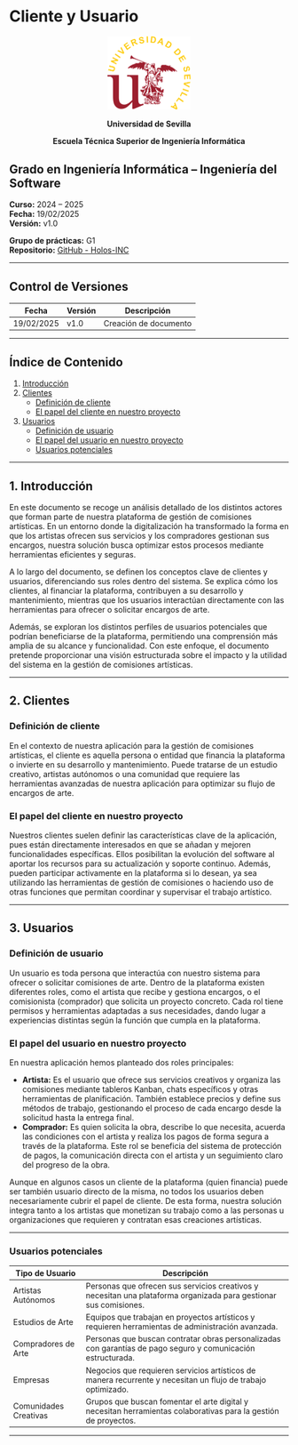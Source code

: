 # Cliente y Usuario

<p align="center">
  <img src="https://raw.githubusercontent.com/Holos-INC/Docusaurus-Holos/main/static/img/universidad-de-sevilla-logo.png" alt="Universidad de Sevilla" width="150"/>
</p>
<p align="center">
  <strong>Universidad de Sevilla</strong> 
</p>
<p align="center">
  <strong>Escuela Técnica Superior de Ingeniería Informática</strong>  
</p>

## Grado en Ingeniería Informática – Ingeniería del Software

**Curso:** 2024 – 2025  
**Fecha:** 19/02/2025  
**Versión:** v1.0  

**Grupo de prácticas:** G1  
**Repositorio:** [GitHub - Holos-INC](https://github.com/Holos-INC)

---

## Control de Versiones

| Fecha       | Versión | Descripción           |
|------------|---------|-----------------------|
| 19/02/2025 | v1.0    | Creación de documento |

---

## Índice de Contenido
1. [Introducción](#1-introducción)
2. [Clientes](#2-clientes)
   - [Definición de cliente](#definición-de-cliente)
   - [El papel del cliente en nuestro proyecto](#el-papel-del-cliente-en-nuestro-proyecto)
3. [Usuarios](#3-usuarios)
   - [Definición de usuario](#definición-de-usuario)
   - [El papel del usuario en nuestro proyecto](#el-papel-del-usuario-en-nuestro-proyecto)
   - [Usuarios potenciales](#usuarios-potenciales)

---

## 1. Introducción
En este documento se recoge un análisis detallado de los distintos actores que forman parte de nuestra plataforma de gestión de comisiones artísticas. En un entorno donde la digitalización ha transformado la forma en que los artistas ofrecen sus servicios y los compradores gestionan sus encargos, nuestra solución busca optimizar estos procesos mediante herramientas eficientes y seguras.

A lo largo del documento, se definen los conceptos clave de clientes y usuarios, diferenciando sus roles dentro del sistema. Se explica cómo los clientes, al financiar la plataforma, contribuyen a su desarrollo y mantenimiento, mientras que los usuarios interactúan directamente con las herramientas para ofrecer o solicitar encargos de arte.

Además, se exploran los distintos perfiles de usuarios potenciales que podrían beneficiarse de la plataforma, permitiendo una comprensión más amplia de su alcance y funcionalidad. Con este enfoque, el documento pretende proporcionar una visión estructurada sobre el impacto y la utilidad del sistema en la gestión de comisiones artísticas.

---

## 2. Clientes

### Definición de cliente
En el contexto de nuestra aplicación para la gestión de comisiones artísticas, el cliente es aquella persona o entidad que financia la plataforma o invierte en su desarrollo y mantenimiento. Puede tratarse de un estudio creativo, artistas autónomos o una comunidad que requiere las herramientas avanzadas de nuestra aplicación para optimizar su flujo de encargos de arte.

### El papel del cliente en nuestro proyecto
Nuestros clientes suelen definir las características clave de la aplicación, pues están directamente interesados en que se añadan y mejoren funcionalidades específicas. Ellos posibilitan la evolución del software al aportar los recursos para su actualización y soporte continuo. Además, pueden participar activamente en la plataforma si lo desean, ya sea utilizando las herramientas de gestión de comisiones o haciendo uso de otras funciones que permitan coordinar y supervisar el trabajo artístico.

---

## 3. Usuarios

### Definición de usuario
Un usuario es toda persona que interactúa con nuestro sistema para ofrecer o solicitar comisiones de arte. Dentro de la plataforma existen diferentes roles, como el artista que recibe y gestiona encargos, o el comisionista (comprador) que solicita un proyecto concreto. Cada rol tiene permisos y herramientas adaptadas a sus necesidades, dando lugar a experiencias distintas según la función que cumpla en la plataforma.

### El papel del usuario en nuestro proyecto
En nuestra aplicación hemos planteado dos roles principales:

- **Artista:** Es el usuario que ofrece sus servicios creativos y organiza las comisiones mediante tableros Kanban, chats específicos y otras herramientas de planificación. También establece precios y define sus métodos de trabajo, gestionando el proceso de cada encargo desde la solicitud hasta la entrega final.
- **Comprador:** Es quien solicita la obra, describe lo que necesita, acuerda las condiciones con el artista y realiza los pagos de forma segura a través de la plataforma. Este rol se beneficia del sistema de protección de pagos, la comunicación directa con el artista y un seguimiento claro del progreso de la obra.

Aunque en algunos casos un cliente de la plataforma (quien financia) puede ser también usuario directo de la misma, no todos los usuarios deben necesariamente cubrir el papel de cliente. De esta forma, nuestra solución integra tanto a los artistas que monetizan su trabajo como a las personas u organizaciones que requieren y contratan esas creaciones artísticas.

---

### Usuarios potenciales

| Tipo de Usuario | Descripción |
|---------------|-------------|
| Artistas Autónomos | Personas que ofrecen sus servicios creativos y necesitan una plataforma organizada para gestionar sus comisiones. |
| Estudios de Arte | Equipos que trabajan en proyectos artísticos y requieren herramientas de administración avanzada. |
| Compradores de Arte | Personas que buscan contratar obras personalizadas con garantías de pago seguro y comunicación estructurada. |
| Empresas | Negocios que requieren servicios artísticos de manera recurrente y necesitan un flujo de trabajo optimizado. |
| Comunidades Creativas | Grupos que buscan fomentar el arte digital y necesitan herramientas colaborativas para la gestión de proyectos. |

---

